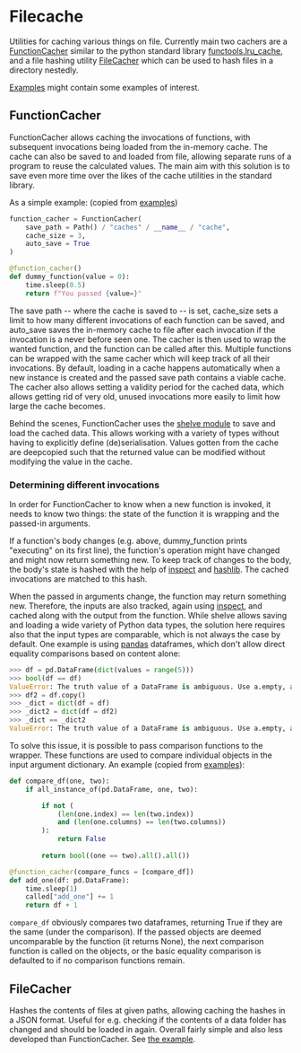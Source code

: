 # Filecache

Utilities for caching various things on file. Currently main two
cachers are a [FunctionCacher](#functioncacher) similar to the python standard
library [functools.lru_cache](https://docs.python.org/3/library/functools.html#functools.lru_cache),
and a file hashing utility [FileCacher](#filecacher) which can be used to hash files
in a directory nestedly.

[Examples](examples) might contain some examples of interest.

## FunctionCacher

FunctionCacher allows caching the invocations of functions, with subsequent
invocations being loaded from the in-memory cache. The cache can
also be saved to and loaded from file, allowing separate runs of a program
to reuse the calculated values. The main aim with this solution is
to save even more time over the likes of the cache utilities in the
standard library.

As a simple example: (copied from [examples](examples/dummy_function.py))

```python
function_cacher = FunctionCacher(
    save_path = Path() / "caches" / __name__ / "cache",
    cache_size = 3,
    auto_save = True
)

@function_cacher()
def dummy_function(value = 0):
    time.sleep(0.5)
    return f"You passed {value=}"
```

The save path -- where the cache is saved to -- is set, cache_size
sets a limit to how many different invocations of each function
can be saved, and auto_save saves the in-memory cache to file after
each invocation if the invocation is a never before seen one. The cacher
is then used to wrap the wanted function, and the function
can be called after this. Multiple functions can be wrapped with the
same cacher which will keep track of all their invocations.
By default, loading in a cache happens
automatically when a new instance is created and the passed save path
contains a viable cache. The cacher also allows setting a validity
period for the cached data, which allows getting rid of very old,
unused invocations more easily to limit how large the cache becomes.

Behind the scenes, FunctionCacher uses the [shelve module](https://docs.python.org/3/library/shelve.html)
to save and load the cached data. This allows working with a variety
of types without having to explicitly define (de)serialisation.
Values gotten from the cache are deepcopied such that the returned
value can be modified without modifying the value in the cache.

### Determining different invocations

In order for FunctionCacher to know when a new function is invoked,
it needs to know two things: the state of the function it is wrapping
and the passed-in arguments.

If a function's body changes (e.g. above,
dummy_function prints "executing" on its first line), the function's
operation might have changed and might now return something new.
To keep track of changes to the body, the body's state is hashed with the help of
[inspect](https://docs.python.org/3/library/inspect.html)
and [hashlib](https://docs.python.org/3/library/hashlib.html). The cached
invocations are matched to this hash.

When the passed in arguments change, the function may return something
new. Therefore, the inputs are also tracked, again using
[inspect](https://docs.python.org/3/library/inspect.html), and cached
along with the output from the function. While
shelve allows saving and loading a wide variety of Python data types,
the solution here requires also that the input types are comparable, which
is not always the case by default. One example is using [pandas](https://pandas.pydata.org/)
dataframes, which don't allow direct equality comparisons based on content
alone:

```python
>>> df = pd.DataFrame(dict(values = range(5)))
>>> bool(df == df)
ValueError: The truth value of a DataFrame is ambiguous. Use a.empty, a.bool(), a.item(), a.any() or a.all().
>>> df2 = df.copy()
>>> _dict = dict(df = df)
>>> _dict2 = dict(df = df2)
>>> _dict == _dict2
ValueError: The truth value of a DataFrame is ambiguous. Use a.empty, a.bool(), a.item(), a.any() or a.all()
```


To solve this issue, it is possible to pass comparison functions to
the wrapper. These functions are used to compare individual objects in the input
argument dictionary. An example (copied from [examples](examples/function_cacher.ipynb)):

```python
def compare_df(one, two):
    if all_instance_of(pd.DataFrame, one, two):

        if not (
            (len(one.index) == len(two.index))
            and (len(one.columns) == len(two.columns))
        ):
            return False
        
        return bool((one == two).all().all())

@function_cacher(compare_funcs = [compare_df])
def add_one(df: pd.DataFrame):
    time.sleep(1)
    called["add_one"] += 1
    return df + 1
```

`compare_df` obviously compares two dataframes, returning True
if they are the same (under the comparison). If the passed objects
are deemed uncomparable by the function (it returns None), the next
comparison function is called on the objects, or the basic equality
comparison is defaulted to if no comparison functions remain.

## FileCacher

Hashes the contents of files at given paths, allowing
caching the hashes in a JSON format. Useful for e.g. checking
if the contents of a data folder has changed and should be loaded
in again. Overall fairly simple and also less developed than FunctionCacher.
See [the example](examples/file_cacher.ipynb).